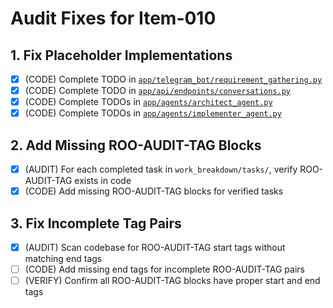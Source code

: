 # Audit Fixes for Item-010

## 1. Fix Placeholder Implementations
- [x] (CODE) Complete TODO in [`app/telegram_bot/requirement_gathering.py`](ai_dev_bot_platform/app/telegram_bot/requirement_gathering.py)
- [x] (CODE) Complete TODO in [`app/api/endpoints/conversations.py`](ai_dev_bot_platform/app/api/endpoints/conversations.py)
- [x] (CODE) Complete TODOs in [`app/agents/architect_agent.py`](ai_dev_bot_platform/app/agents/architect_agent.py)
- [x] (CODE) Complete TODOs in [`app/agents/implementer_agent.py`](ai_dev_bot_platform/app/agents/implementer_agent.py)

## 2. Add Missing ROO-AUDIT-TAG Blocks
- [x] (AUDIT) For each completed task in `work_breakdown/tasks/`, verify ROO-AUDIT-TAG exists in code
- [x] (CODE) Add missing ROO-AUDIT-TAG blocks for verified tasks

## 3. Fix Incomplete Tag Pairs
- [x] (AUDIT) Scan codebase for ROO-AUDIT-TAG start tags without matching end tags
- [ ] (CODE) Add missing end tags for incomplete ROO-AUDIT-TAG pairs
- [ ] (VERIFY) Confirm all ROO-AUDIT-TAG blocks have proper start and end tags